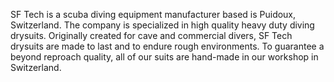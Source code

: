 SF Tech is a scuba diving equipment manufacturer based is Puidoux, Switzerland. The company is specialized in high quality heavy duty diving drysuits. Originally created for cave and commercial divers, SF Tech drysuits are made to last and to endure rough environments. To guarantee a beyond reproach quality, all of our suits are hand-made in our workshop in Switzerland.
